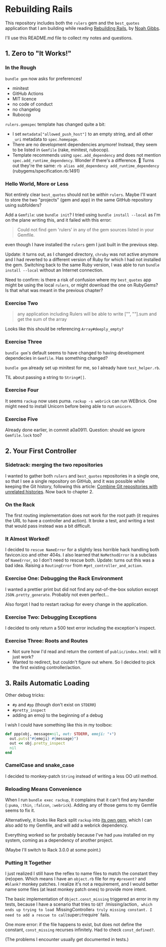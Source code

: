 Rebuilding Rails
================

This repository includes both the `rulers` gem and the `best_quotes` application that I am building while reading [Rebuilding Rails](https://rebuilding-rails.com/), by [Noah Gibbs](https://github.com/noahgibbs).

I'll use this README.md file to collect my notes and questions.

## 1. Zero to "It Works!"

### In the Rough

`bundle gem` now asks for preferences!
- minitest
- GitHub Actions
- MIT licence
- no code of conduct
- no changelog
- Rubocop

`rulers.gemspec` template has changed quite a bit:

- I set `metadata["allowed_push_host"]` to an empty string, and all other `_uri` metadata to `spec.homepage`.
- There are no development dependencies anymore! Instead, they seem to be listed in `Gemfile` (rake, minitest, rubocop).
- Template recommends using `spec.add_dependency` and does not mention `spec.add_runtime_dependency`. Wonder if there's a difference. 🤔
      Turns out they're the same:
      ```rb
      alias add_dependency add_runtime_dependency
      ```
      (rubygems/specification.rb:1491)

### Hello World, More or Less

Not entirely clear `best_quotes` should not be _within_ `rulers`.
Maybe I'll want to store the two "projects" (gem and app) in the same GitHub repository using subfolders?

Add a `Gemfile`: use `bundle init`?
I tried using `bundle install --local` as I'm on the plane writing this, and it failed with this error:

> Could not find gem 'rulers' in any of the gem sources listed in your Gemfile.

even though I have installed the `rulers` gem I just built in the previous step.

Update: it turns out, as I changed directory, `chruby` was not active anymore and I had reverted to a different version of Ruby for which I had not installed the gem. Switching back to the same Ruby version, I was able to run `bundle install --local` without an Internet connection.

Need to confirm: is there a risk of confusion where my `best_quotes` app might be using the local `rulers`, or might download the one on RubyGems? Is that what was meant in the previous chapter?

### Exercise Two

> any application including Rulers will be able to write ["", ""].sum and get the sum of the array

Looks like this should be referencing `Array#deeply_empty?`

### Exercise Three

`bundle gem`'s default seems to have changed to having development dependecies in `Gemfile`. Has something changed?

`bundle gem` already set up minitest for me, so I already have `test_helper.rb`.

TIL about passing a string to `String#[]`.

### Exercise Four

It seems `rackup` now uses puma. `rackup -s webrick` can run WEBrick.
One might need to install Unicorn before being able to run `unicorn`.

### Exercise Five

Already done earlier, in commit a0a0911.
Question: should we ignore `Gemfile.lock` too?

## 2. Your First Controller

### Sidetrack: merging the two repositories

I wanted to gather both `rulers` and `best_quotes` repositories in a single one, so that I see a single repository on GitHub, and it was possible while keeping the Git history, following this article: [Combine Git repositories with unrelated histories](https://jeffkreeftmeijer.com/git-combine). Now back to chapter 2.

### On the Rack

The first routing implementation does not work for the root path (it requires the URL to have a controller and action). It broke a test, and writing a test that would pass instead was a bit difficult.

### It Almost Worked!

I decided to `rescue NameError` for a slightly less horrible hack handling both favicon.ico and other 404s.
I also learned that `NoMethodError` is a subclass of `NameError`, so I don't need to rescue both.
Update: turns out this was a bad idea. Raising a `RoutingError` from `#get_controller_and_action`.

### Exercise One: Debugging the Rack Environment

I wanted a prettier print but did not find any out-of-the-box solution except `JSON.pretty_generate`. Probably not even perfect...

Also forgot I had to restart rackup for every change in the application.

### Exercise Two: Debugging Exceptions

I decided to only return a 500 text error including the exception's inspect.

### Exercise Three: Roots and Routes

- Not sure how I'd read and return the content of `public/index.html`: will it just work?
- Wanted to redirect, but couldn't figure out where. So I decided to pick the first existing controller/action.

## 3. Rails Automatic Loading

Other debug tricks:

- `#p` and `#pp` (though don't exist on `STDERR`)
- `#pretty_inspect`
- adding an emoji to the beginning of a debug

I wish I could have something like this in my toolbox:
```rb
def ppp(obj, message=nil, out: STDERR, emoji: "⬇️")
  out.puts("#{emoji} #{message}")
  out << obj.pretty_inspect
  nil
end
```

### CamelCase and snake_case

I decided to monkey-patch `String` instead of writing a less OO util method.

### Reloading Means Convenience

When I run `bundle exec rackup`, it complains that it can't find any handler (`:puma`, `:thin`, `:falcon`, `:webrick`).
Adding any of those gems to my Gemfile seems to fix it.

Alternatively, it looks like Rack split `rackup` into [its own gem](https://github.com/rack/rackup), which I can also add to my Gemfile, and will add a webrick dependency.

Everything worked so far probably because I've had `puma` installed on my system, coming as a dependency of another project.

(Maybe I'll switch to Rack 3.0.0 at some point.)

### Putting It Together

I just realized I still have the reflex to name files to match the constant they (re)open. Which means I have an `object.rb` file for my `#present?` and `#blank?` monkey patches. I realize it's not a requirement, and I would better name some files (at least monkey patch ones) to provide more intent.

The basic implementation of `Object.const_missing` triggered an error in my tests, because I have a scenario that tries to `GET `/missing/action`, which ends up trying to load `MissingController` a truly missing constant. I need to add a rescue to call `super` if `require` fails.

One more error: if the file happens to exist, but does not define the constant, `const_missing` recurses infinitely. Had to check `const_defined?`.

(The problems I encounter usually get documented in tests.)
